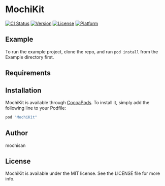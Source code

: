 # MochiKit

[![CI Status](http://img.shields.io/travis/mochisan/MochiKit.svg?style=flat)](https://travis-ci.org/mochisan/MochiKit)
[![Version](https://img.shields.io/cocoapods/v/MochiKit.svg?style=flat)](http://cocoapods.org/pods/MochiKit)
[![License](https://img.shields.io/cocoapods/l/MochiKit.svg?style=flat)](http://cocoapods.org/pods/MochiKit)
[![Platform](https://img.shields.io/cocoapods/p/MochiKit.svg?style=flat)](http://cocoapods.org/pods/MochiKit)

## Example

To run the example project, clone the repo, and run `pod install` from the Example directory first.

## Requirements

## Installation

MochiKit is available through [CocoaPods](http://cocoapods.org). To install
it, simply add the following line to your Podfile:

```ruby
pod "MochiKit"
```

## Author

mochisan

## License

MochiKit is available under the MIT license. See the LICENSE file for more info.
